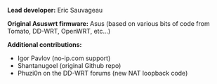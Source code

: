 **Lead developer:** Eric Sauvageau

**Original Asuswrt firmware:** Asus (based on various bits of code from Tomato, DD-WRT, OpenWRT, etc...)

**Additional contributions:** 
* Igor Pavlov (no-ip.com support)
* Shantanugoel (original Github repo)
* Phuzi0n on the DD-WRT forums (new NAT loopback code)
